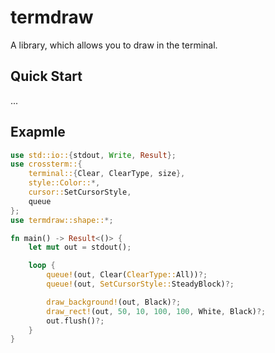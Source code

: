 # termdraw

A library, which allows you to draw in the terminal.

## Quick Start

...

## Exapmle

```rust
use std::io::{stdout, Write, Result};
use crossterm::{
    terminal::{Clear, ClearType, size},
    style::Color::*,
    cursor::SetCursorStyle,
    queue
};
use termdraw::shape::*;

fn main() -> Result<()> {
    let mut out = stdout();

    loop {
        queue!(out, Clear(ClearType::All))?;
        queue!(out, SetCursorStyle::SteadyBlock)?;

        draw_background!(out, Black)?;
        draw_rect!(out, 50, 10, 100, 100, White, Black)?;
        out.flush()?;
    }
}
```
